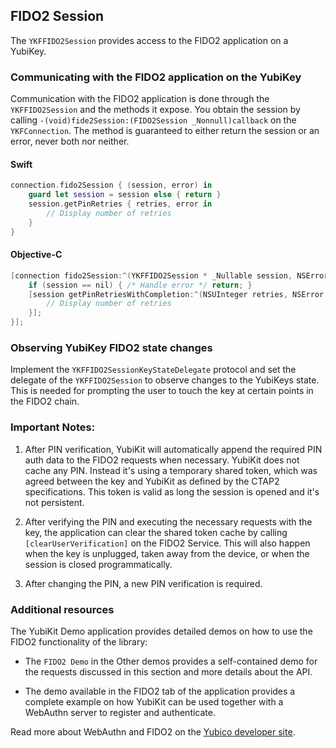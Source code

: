 ## FIDO2 Session

The `YKFFIDO2Session` provides access to the FIDO2 application on a YubiKey.

### Communicating with the FIDO2 application on the YubiKey

Communication with the FIDO2 application is done through the `YKFFIDO2Session` and the methods it expose. You obtain the session by calling `-(void)fide2Session:(FIDO2Session _Nonnull)callback` on the `YKFConnection`. The method is guaranteed to either return the session or an error, never both nor neither.

#### Swift

```swift
connection.fido2Session { (session, error) in
    guard let session = session else { return }
    session.getPinRetries { retries, error in
        // Display number of retries
    }
}
```

#### Objective-C

```objective-c
[connection fido2Session:^(YKFFIDO2Session * _Nullable session, NSError * _Nullable error) {
    if (session == nil) { /* Handle error */ return; }
    [session getPinRetriesWithCompletion:^(NSUInteger retries, NSError * _Nullable error) {
        // Display number of retries
    }];
}];
```

### Observing YubiKey FIDO2 state changes

Implement the `YKFFIDO2SessionKeyStateDelegate` protocol and set the delegate of the `YKFFIDO2Session` to observe changes to the YubiKeys state. This is needed for prompting the user to touch the key at certain points in the FIDO2 chain.

### Important Notes:

1. After PIN verification, YubiKit will automatically append the required PIN auth data to the FIDO2 requests when necessary. YubiKit does not cache any PIN. Instead it's using a temporary shared token, which was agreed between the key and YubiKit as defined by the CTAP2 specifications. This token is valid as long the session is opened and it's not persistent.

2. After verifying the PIN and executing the necessary requests with the key, the application can clear the shared token cache by calling `[clearUserVerification]` on the FIDO2 Service. This will also happen when the key is unplugged, taken away from the device, or when the session is closed programmatically.

3. After changing the PIN, a new PIN verification is required. 

### Additional resources

The YubiKit Demo application provides detailed demos on how to use the FIDO2 functionality of the library: 

- The `FIDO2 Demo` in the Other demos provides a self-contained demo for the requests discussed in this section and more details about the API. 

- The demo available in the FIDO2 tab of the application provides a complete example on how YubiKit can be used together with a WebAuthn server to register and authenticate. 

Read more about WebAuthn and FIDO2 on the [Yubico developer site](https://developers.yubico.com/WebAuthn/).
